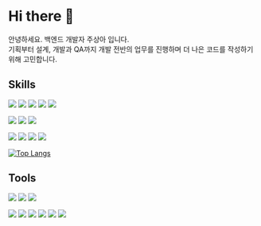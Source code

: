 # Hi there 👋
안녕하세요. 백엔드 개발자 주상아 입니다.<br/>
기획부터 설계, 개발과 QA까지 개발 전반의 업무를 진행하며 더 나은 코드를 작성하기 위해 고민합니다.

## Skills
<p>
  <img src="https://img.shields.io/badge/JAVA-6db33f?style=for-the-badge&logo=java&logoColor=white">
  <img src="https://img.shields.io/badge/Spring%20Boot-6db33f?style=for-the-badge&logo=springboot&logoColor=white">
  <img src="https://img.shields.io/badge/spring%20security-6db33f?style=for-the-badge&logo=springsecurity&logoColor=white">
  <img src="https://img.shields.io/badge/PHP-777BB4?style=for-the-badge&logo=php&logoColor=white">
  <img src="https://img.shields.io/badge/apache%20tomcat-f8dc75?style=for-the-badge&logo=apachetomcat&logoColor=black">
</p>

<p>
  <img src="https://img.shields.io/badge/javascript-f7df1e?style=for-the-badge&logo=javascript&logoColor=black">
  <img src="https://img.shields.io/badge/react-61dafb?style=for-the-badge&logo=react&logoColor=black">
  <img src="https://img.shields.io/badge/TypeScript-3178C6?style=for-the-badge&logo=typescript&logoColor=white">
</p>

<p>
  <img src="https://img.shields.io/badge/MySQL-4479A1?style=for-the-badge&logo=MySQL&logoColor=white">
  <img src="https://img.shields.io/badge/mariadb-003545?style=for-the-badge&logo=mariadb&logoColor=white">
  <img src="https://img.shields.io/badge/mongodb-47a248?style=for-the-badge&logo=mongodb&logoColor=white">
  <img src="https://img.shields.io/badge/redis-dc382d?style=for-the-badge&logo=redis&logoColor=white">
</p>

[![Top Langs](https://github-readme-stats.vercel.app/api/top-langs/?username=888pocket&layout=compact)](https://github.com/anuraghazra/github-readme-stats)

## Tools
<p>
  <img src="https://img.shields.io/badge/intellij%20idea-000000?style=for-the-badge&logo=intellijidea&logoColor=white">
  <img src="https://img.shields.io/badge/Eclipse%20IDE-2C2255.svg?&style=for-the-badge&logo=Eclipse%20IDE&logoColor=white">
  <img src="https://img.shields.io/badge/Visual%20Studio%20Code-007ACC.svg?&style=for-the-badge&logo=Visual%20Studio%20Code&logoColor=white">
</p>
<p>
  <img src="https://img.shields.io/badge/aws-232f3e?style=for-the-badge&logo=amazonaws&logoColor=white">
  <img src="https://img.shields.io/badge/github-181717?style=for-the-badge&logo=github&logoColor=white">
  <img src="https://img.shields.io/badge/figma-f24e1e?style=for-the-badge&logo=figma&logoColor=white">
  <img src="https://img.shields.io/badge/gmail-ea4335?style=for-the-badge&logo=gmail&logoColor=white">
  <img src="https://img.shields.io/badge/slack-4a154b?style=for-the-badge&logo=slack&logoColor=white">
  <img src="https://img.shields.io/badge/jira-0052cc?style=for-the-badge&logo=jira&logoColor=white">
</p>

<!--
**888pocket/888pocket** is a ✨ _special_ ✨ repository because its `README.md` (this file) appears on your GitHub profile.

Here are some ideas to get you started:

- 🔭 I’m currently working on ...
- 🌱 I’m currently learning ...
- 👯 I’m looking to collaborate on ...
- 🤔 I’m looking for help with ...
- 💬 Ask me about ...
- 📫 How to reach me: ...
- 😄 Pronouns: ...
- ⚡ Fun fact: ...
-->

